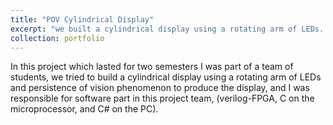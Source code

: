 ```yaml
---
title: "POV Cylindrical Display"
excerpt: "we built a cylindrical display using a rotating arm of LEDs. (Course project at Brown University, 2012)<br/><img src='/images/cyl.png'>"
collection: portfolio
---
```


 In this project which lasted for two semesters I was part of a team of
            students, we tried to build a cylindrical display using a rotating arm of LEDs
            and persistence of vision phenomenon to produce the display, and I was
            responsible for software part in this project team, (verilog-FPGA, C on
            the microprocessor, and C# on the PC).